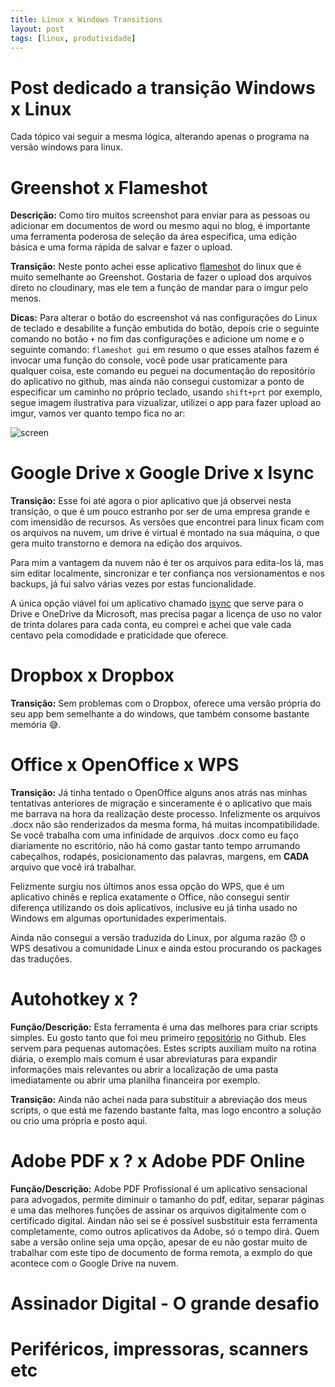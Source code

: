 ```yaml
---
title: Linux x Windows Transitions
layout: post
tags: [linux, produtividade]
---
```

# Post dedicado a transição Windows x Linux
Cada tópico vai seguir a mesma lógica, alterando apenas o programa na versão windows para linux.

# Greenshot x Flameshot
**Descrição:** Como tiro muitos screenshot para enviar para as pessoas ou adicionar em documentos de word ou mesmo aqui no blog, é importante uma ferramenta poderosa de seleção da área específica, uma edição básica e uma forma rápida de salvar e fazer o upload.

**Transição:** Neste ponto achei esse aplicativo [flameshot](https://github.com/lupoDharkael/flameshot) do linux que é muito semelhante ao Greenshot. Gostaria de fazer o upload dos arquivos direto no cloudinary, mas ele tem a função de mandar para o imgur pelo menos.

**Dicas:** Para alterar o botão do escreenshot vá nas configurações do Linux de teclado e desabilite a função embutida do botão, depois crie o seguinte comando no botão `+` no fim das configurações e adicione um nome e o seguinte comando: `flameshot gui` em resumo o que esses atalhos fazem é invocar uma função do console, você pode usar praticamente para qualquer coisa, este comando eu peguei na documentação do repositório do aplicativo no github, mas ainda não consegui customizar a ponto de especificar um caminho no próprio teclado, usando `shift+prt` por exemplo, segue imagem ilustrativa para vizualizar, utilizei o app para fazer upload ao imgur, vamos ver quanto tempo fica no ar:

![screen](http://i.imgur.com/ZgMyhpN.png)


# Google Drive x Google Drive x Isync
**Transição:** Esse foi até agora o pior aplicativo que já observei nesta transição, o que é um pouco estranho por ser de uma empresa grande e com imensidão de recursos. As versões que encontrei para linux ficam com os arquivos na nuvem, um drive é virtual é montado na sua máquina, o que gera muito transtorno e demora na edição dos arquivos.

Para mim a vantagem da nuvem não é ter os arquivos para edita-los lá, mas sim editar localmente, sincronizar e ter confiança nos versionamentos e nos backups, já fui salvo várias vezes por estas funcionalidade.

A única opção viável foi um aplicativo chamado [isync](https://www.insynchq.com/) que serve para o Drive e OneDrive da Microsoft, mas precisa pagar a licença de uso no valor de trinta dolares para cada conta, eu comprei e achei que vale cada centavo pela comodidade e praticidade que oferece.

# Dropbox x Dropbox
**Transição:** Sem problemas com o Dropbox, oferece uma versão própria do seu app bem semelhante a do windows, que também consome bastante memória :sweat_smile:.

# Office x OpenOffice x WPS
**Transição:** Já tinha tentado o OpenOffice alguns anos atrás nas minhas tentativas anteriores de migração e sinceramente é o aplicativo que mais me barrava na hora da realização deste processo. Infelizmente os arquivos .docx não são renderizados da mesma forma, há muitas incompatibilidade. Se você trabalha com uma infinidade de arquivos .docx como eu faço diariamente no escritório, não há como gastar tanto tempo arrumando cabeçalhos, rodapés, posicionamento das palavras, margens, em **CADA** arquivo que você irá trabalhar.

Felizmente surgiu nos últimos anos essa opção do WPS, que é um aplicativo chinês e replica exatamente o Office, não consegui sentir diferença utilizando os dois aplicativos, inclusive eu já tinha usado no Windows em algumas oportunidades experimentais.

Ainda não consegui a versão traduzida do Linux, por alguma razão :disappointed: o WPS desativou a comunidade Linux e ainda estou procurando os packages das traduções.

# Autohotkey x ?
**Função/Descrição:** Esta ferramenta é uma das melhores para criar scripts simples. Eu gosto tanto que foi meu primeiro [repositório](https://github.com/pellibr/abrev-jur-autohotkey) no Github. Eles servem para pequenas automações. Estes scripts auxiliam muito na rotina diária, o exemplo mais comum é usar abreviaturas para expandir informações mais relevantes ou abrir a localização de uma pasta imediatamente ou abrir uma planilha financeira por exemplo.

**Transição:** Ainda não achei nada para substituir a abreviação dos meus scripts, o que está me fazendo bastante falta, mas logo encontro a solução ou crio uma própria e posto aqui.

# Adobe PDF x ? x Adobe PDF Online
**Função/Descrição:** Adobe PDF Profissional é um aplicativo sensacional para advogados, permite diminuir o tamanho do pdf, editar, separar páginas e uma das melhores funções de assinar os arquivos digitalmente com o certificado digital. Aindan não sei se é possível susbstituir esta ferramenta completamente, como outros aplicativos da Adobe, só o tempo dirá. Quem sabe a versão online seja uma opção, apesar de eu não gostar muito de trabalhar com este tipo de documento de forma remota, a exmplo do que acontece com o Google Drive na nuvem.

# Assinador Digital - O grande desafio

# Periféricos, impressoras, scanners etc

